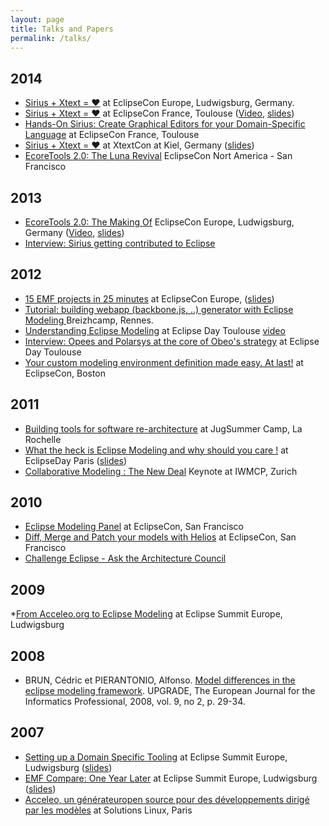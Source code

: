```yaml
---
layout: page
title: Talks and Papers
permalink: /talks/
---
```


## 2014

* [Sirius + Xtext = ♥](https://www.eclipsecon.org/europe2014/session/sirius-xtext-%E2%99%A5) at EclipseCon Europe, Ludwigsburg, Germany. 
* [Sirius + Xtext = ♥](https://www.eclipsecon.org/france2014/sites/default/files/slides/Xtext_Sirius.pdf) at EclipseCon France, Toulouse ([Video](https://www.youtube.com/watch?v=Ha0FbmcLjYY), [slides](https://www.eclipsecon.org/france2014/sites/default/files/slides/Xtext_Sirius.pdf))
* [Hands-On Sirius: Create Graphical Editors for your Domain-Specific Language](https://www.eclipsecon.org/france2014/session/hands-sirius-create-graphical-editors-your-domain-specific-language) at EclipseCon France, Toulouse
* [Sirius + Xtext = ♥](http://www.xtextcon.org/slides/) at XtextCon at Kiel, Germany ([slides](http://www.xtextcon.org/slides/Sirius%20+%20Xtext%20=%20%3C3%20-%20Cedric%20Brun.pdf))
* [EcoreTools 2.0: The Luna Revival](http://fr.slideshare.net/cbrun/ecore-tools2) EclipseCon Nort America - San Francisco

## 2013

* [EcoreTools 2.0: The Making Of](https://www.eclipsecon.org/europe2013/ecoretools-20-making) EclipseCon Europe, Ludwigsburg, Germany ([Video](https://www.youtube.com/watch?v=XSP-oAmmS_E), [slides](https://www.eclipsecon.org/europe2013/sites/eclipsecon.org.europe2013/files/EcoreTools2.pdf))
* [Interview: Sirius getting contributed to Eclipse](https://www.youtube.com/watch?v=hyDxSmbSi2g)

## 2012

* [15 EMF projects in 25 minutes](http://cedric.brun.io/eclipsecon-europe-2012-slides/) at EclipseCon Europe, ([slides](http://cedric.brun.io/eclipsecon-europe-2012-slides/))
* [Tutorial: building webapp (backbone.js, ..) generator with Eclipse Modeling ](https://plus.google.com/+C%C3%A9dricBrun/posts/EKgDZ1grtEv) Breizhcamp, Rennes.
* [Understanding Eclipse Modeling](http://www.eclipsedaytoulouse.com/programme/#modeling) at Eclipse Day Toulouse [video](https://www.youtube.com/watch?v=sFf34a5u92U)
* [Interview: Opees and Polarsys at the core of Obeo's strategy](https://www.youtube.com/watch?v=DD-miRQlnQc) at Eclipse Day Toulouse
* [Your custom modeling environment definition made easy. At last!](http://www.eclipsecon.org/2013/sessions/your-custom-modeling-environment-definition-made-easy-last) at EclipseCon, Boston


## 2011

* [Building tools for software re-architecture](https://sites.google.com/site/jugsummercamp/) at JugSummer Camp, La Rochelle
* [What the heck is Eclipse Modeling and why should you care !](http://www.eclipsedayparis.com/) at EclipseDay Paris ([slides](http://www.eclipsedayparis.com/2011/uploads/slides2011/CedricBrun_EclipseModeling.pdf))
* [Collaborative Modeling : The New Deal](http://www.iwmcp.org/2011/page.php?id=36) Keynote at IWMCP, Zurich


## 2010

* [Eclipse Modeling Panel](http://www.eclipsecon.org/2010/sessions/index8474.html?id=1528) at EclipseCon, San Francisco
* [Diff, Merge and Patch your models with Helios](http://www.eclipsecon.org/2010/sessions/index8b56.html?id=1169) at EclipseCon, San Francisco
* [Challenge Eclipse - Ask the Architecture Council](http://www.eclipsecon.org/2010/sessions/index3b81.html?id=1209)

## 2009
*[From Acceleo.org to Eclipse Modeling](http://www.eclipsecon.org/summiteurope2009/sessions9f0a.html?id=971) at Eclipse Summit Europe, Ludwigsburg


## 2008

* BRUN, Cédric et PIERANTONIO, Alfonso. [Model differences in the eclipse modeling framework](http://www.cepis.org/upgrade/files/2008-II-pierantonio.pdf). UPGRADE, The European Journal for the Informatics Professional, 2008, vol. 9, no 2, p. 29-34.


## 2007

* [Setting up a Domain Specific Tooling](http://www.eclipsecon.org/summiteurope2007/index337e.html?page=detail/&id=17) at Eclipse Summit Europe, Ludwigsburg ([slides](http://www.eclipsecon.org/summiteurope2007/presentations/ESE2007_SettingUpDSMtooling.pdf))
* [EMF Compare: One Year Later](http://www.eclipsecon.org/summiteurope2007/index34ed.html?page=detail/&id=24) at Eclipse Summit Europe, Ludwigsburg ([slides](http://www.eclipsecon.org/summiteurope2007/presentations/ESE2007_EMFCompare.pdf))
* [Acceleo, un générateuropen source pour des développements dirigé par les modèles](http://scenari-platform.org/projects/others/files/solutionslinux2007.pdf) at Solutions Linux, Paris


